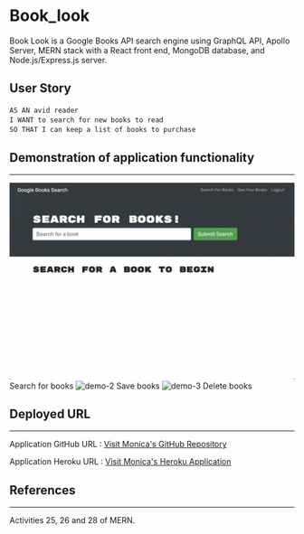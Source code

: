 # Book_look
Book Look is a Google Books API search engine using GraphQL API, Apollo Server, MERN stack with a React front end, MongoDB database, and Node.js/Express.js server.


## User Story

```md
AS AN avid reader
I WANT to search for new books to read
SO THAT I can keep a list of books to purchase
```
## Demonstration of application functionality
---
<img src="./assets/21-mern-homework-demo-01.gif" alt="demo-1" />
Search for books
<img src="./assets/21-mern-homework-demo-02.gif" alt="demo-2" />
Save books
<img src="./assets/21-mern-homework-demo-03.gif" alt="demo-3" />
Delete books


## Deployed URL
---
Application GitHub URL : <a href= "https://github.com/monicadolce/Book_look">Visit Monica's GitHub Repository</a> 

Application Heroku URL : <a href= "">Visit Monica's Heroku Application</a> 

## References
---
Activities 25, 26 and 28 of MERN.